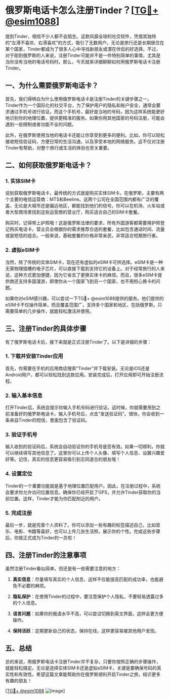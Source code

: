 # 俄罗斯电话卡怎么注册Tinder？[[TG💪+ @esim1088](https://t.me/s/esim1088)]

提到Tinder，相信不少人都不会陌生。这款风靡全球的社交软件，凭借其独特的“左滑不喜欢、右滑喜欢”的方式，吸引了无数用户。无论是旅行还是长期居住在某个国家，Tinder都成为了很多人心中寻找新朋友或潜在伴侣的好选择。不过，对于刚到俄罗斯的人来说，注册Tinder可能并不是一件特别简单的事情，尤其是当你没有当地的电话号码时。那么，今天就来详细聊聊如何用俄罗斯电话卡注册Tinder。

## 一、为什么需要俄罗斯电话卡？

首先，我们得明白为什么使用俄罗斯电话卡是注册Tinder的关键步骤之一。Tinder作为一个国际化的社交平台，为了保护用户的隐私和账户安全，通常会要求通过手机号进行验证。而这个手机号，最好是当地的号码，因为这样系统能更好地识别你的地理位置，提供更精准的服务。如果你用其他国家的号码注册，可能会遇到一些限制或者功能不全的问题。

此外，在俄罗斯使用当地的电话卡还能让你享受到更多的便利。比如，你可以轻松接收短信验证码，方便日常的生活沟通，以及享受本地的网络服务。这不仅对注册Tinder有帮助，对整个旅行或生活的体验也至关重要。

## 二、如何获取俄罗斯电话卡？

### 1. 实体SIM卡

说到获取俄罗斯电话卡，最传统的方式就是购买实体SIM卡。在俄罗斯，主要有两个主要的电信运营商：MTS和Beeline。这两个公司在全国范围内都有广泛的覆盖，无论是大城市还是偏远地区，都能找到他们的信号。你可以在机场、火车站或者大型商场里找到这些运营商的营业厅，购买适合自己的SIM卡套餐。

购买时，记得带上护照哦！这是俄罗斯法律的要求，所有外国游客都需要用护照登记购买电话卡。营业员会根据你的需求推荐合适的套餐，比如包含通话时间、流量或是短信的组合。一般来说，基础套餐的价格非常亲民，非常适合短期旅行者。

### 2. 虚拟eSIM卡

当然，除了传统的实体SIM卡，现在还有虚拟的eSIM卡可供选择。eSIM卡是一种无需物理插槽的电子芯片，可以直接下载到支持它的设备上。对于经常旅行的人来说，这种方式更加便捷，因为它省去了更换实体卡的麻烦。而且，很多eSIM卡提供商还支持多国漫游，即使你从一个国家飞到另一个国家，也不用担心换卡的问题。

如果你对eSIM感兴趣，可以尝试一下TG💪+ @esim1088提供的服务。他们提供的eSIM卡不仅操作简单，而且覆盖范围广，支持多个国家和地区，包括俄罗斯。只需要简单的几步操作，就能轻松激活并使用。

## 三、注册Tinder的具体步骤

有了俄罗斯电话卡后，接下来就是正式注册Tinder了。以下是详细的步骤：

### 1. 下载并安装Tinder应用

首先，你需要在手机的应用商店搜索“Tinder”并下载安装。无论是iOS还是Android用户，都可以轻松找到这款应用。安装完成后，打开应用即可开始注册流程。

### 2. 输入基本信息

打开Tinder后，系统会提示你输入手机号码进行验证。这时候，你就需要用到之前准备好的俄罗斯电话卡。输入手机号后，点击“发送验证码”。很快，你会收到一条来自Tinder的短信，里面包含了验证码。

### 3. 验证手机号

输入收到的验证码后，系统会自动验证你的手机号是否有效。如果一切顺利，你就可以继续填写其他信息了。这里你可以上传个人头像、填写个人信息、设置兴趣爱好等。记住，真实的信息更容易吸引到志同道合的朋友哦！

### 4. 设置定位

Tinder的一个重要功能就是基于地理位置匹配用户。因此，在注册过程中，系统会要求你允许访问位置信息。确保你已经开启了GPS，并允许Tinder获取你的当前位置。这样，Tinder才能为你匹配附近的用户。

### 5. 完成注册

最后一步，就是完善个人资料了。你可以添加一些有趣的标签描述自己，比如音乐、电影、书籍等喜好，也可以上传几张生活照，展示你的个性。完成这些步骤后，你就正式成为Tinder的一员啦！

## 四、注册Tinder的注意事项

虽然注册Tinder看似简单，但还是有一些需要注意的地方：

1. **真实信息**：尽量填写真实的个人信息，这样不仅能提高匹配的成功率，也能避免不必要的麻烦。
   
2. **隐私保护**：在使用Tinder的过程中，要注意保护个人隐私，不要轻易透露过多的个人信息。

3. **语言问题**：如果你的俄语水平不高，可以尝试切换到英文界面，这样会更方便操作。

4. **保持活跃**：定期更新自己的状态，保持在线，这样更容易被其他用户发现。

## 五、总结

总的来说，用俄罗斯电话卡注册Tinder并不复杂，只要你按照正确的步骤操作，就能轻松搞定。无论是选择实体SIM卡还是虚拟eSIM卡，关键是要确保号码的真实性和有效性。希望这篇文章能帮助你在俄罗斯顺利开启Tinder之旅，结识更多有趣的朋友！

[[TG💪+ @esim1088](https://t.me/s/esim1088) ![Image](https://i.postimg.cc/4NQfJmqS/Snipaste-2025-05-13-00-14-12.png)]
